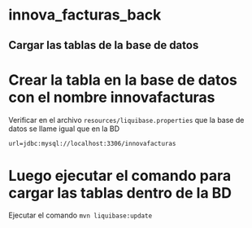 # innova_facturas_back

## Cargar las tablas de la base de datos

# Crear la tabla en la base de datos con el nombre innovafacturas

Verificar en el archivo `resources/liquibase.properties` que la base de datos se llame igual que en la BD

`url=jdbc:mysql://localhost:3306/innovafacturas`

# Luego ejecutar el comando para cargar las tablas dentro de la BD

Ejecutar el comando `mvn liquibase:update`
